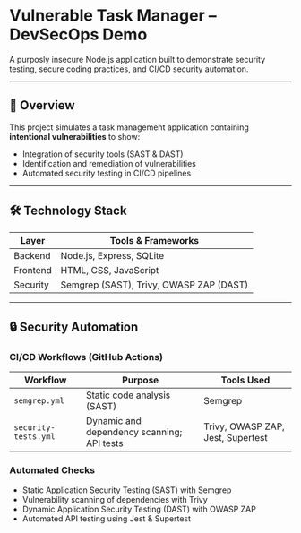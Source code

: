 # Vulnerable Task Manager – DevSecOps Demo

A purposly insecure Node.js application built to demonstrate security testing, secure coding practices, and CI/CD security automation.

---

## 📌 Overview

This project simulates a task management application containing **intentional vulnerabilities** to show:

* Integration of security tools (SAST & DAST)
* Identification and remediation of vulnerabilities
* Automated security testing in CI/CD pipelines

---

## 🛠️ Technology Stack

| Layer    | Tools & Frameworks                      |
| -------- | --------------------------------------- |
| Backend  | Node.js, Express, SQLite                |
| Frontend | HTML, CSS, JavaScript                   |
| Security | Semgrep (SAST), Trivy, OWASP ZAP (DAST) |

---

## 🔒 Security Automation

### CI/CD Workflows (GitHub Actions)

| Workflow             | Purpose                                    | Tools Used                        |
| -------------------- | ------------------------------------------ | --------------------------------- |
| `semgrep.yml`        | Static code analysis (SAST)                | Semgrep                           |
| `security-tests.yml` | Dynamic and dependency scanning; API tests | Trivy, OWASP ZAP, Jest, Supertest |

### Automated Checks

* Static Application Security Testing (SAST) with Semgrep
* Vulnerability scanning of dependencies with Trivy
* Dynamic Application Security Testing (DAST) with OWASP ZAP
* Automated API testing using Jest & Supertest
